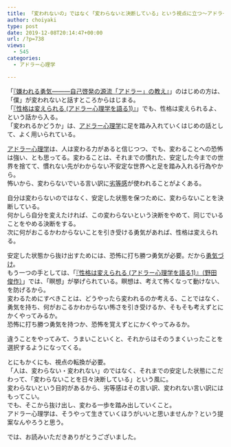 ```yaml
---
title: 「変われないの」ではなく「変わらないと決断している」という視点に立つ〜アドラー心理学について⑦〜
author: choiyaki
type: post
date: 2019-12-08T20:14:47+00:00
url: /?p=738
views:
  - 545
categories:
  - アドラー心理学

---
```

「[『嫌われる勇気―――自己啓発の源流「アドラー」の教え』][1]」のはじめの方は、「僕」が変われないと話すところからはじまる。  
「[『性格は変えられる (アドラー心理学を語る1)』][2]」でも、性格は変えられるよ、という話から入る。  
「変われるかどうか」は、[アドラー心理学][3]に足を踏み入れていくはじめの話として、よく用いられている。

[アドラー心理学][3]は、人は変わる力があると信じつつ、でも、変わることへの恐怖は強い、とも思ってる。変わることは、それまでの慣れた、安定した今までの世界を捨てて、慣れない先がわからない不安定な世界へと足を踏み入れる行為やから。  
怖いから、変わらないでいる言い訳に[劣等感][4]が使われることがよくある。

自分は変わらないのではなく、安定した状態を保つために、変わらないことを決断している。  
何かしら自分を変えたければ、この変わらないという決断をやめて、同じでいることをやめる決断をする。  
次に何がおこるかわからないことを引き受ける勇気があれば、性格は変えられる。

安定した状態から抜け出すためには、恐怖に打ち勝つ勇気が必要。だから[勇気づけ][5]。  
もう一つの手としては、「[『性格は変えられる (アドラー心理学を語る1)』（野田 俊作）][2]」では、「瞑想」が挙げられている。瞑想は、考えて怖くなって動けない、を防げるから。  
変わるためにすべきことは、どうやったら変われるのか考える、ことではなく、勇気を持ち、何がおこるかわからない怖さを引き受けるか、そもそも考えずとにかくやってみるか。  
恐怖に打ち勝つ勇気を持つか、恐怖を覚えずとにかくやってみるか。

違うことをやってみて、うまいこといくと、それからはそのうまくいったことを選択するようになってくる。

とにもかくにも、視点の転換が必要。  
「人は、変わらない・変われない」のではなく、それまでの安定した状態にこだわって、「変わらないことを日々決断している」という風に。  
変わらないという目的があるから、劣等感はその言い訳、変われない言い訳にはもってこい。  
でも、そこから抜け出し、変わる一歩を踏み出していくこと。  
アドラー心理学は、そうやって生きていくほうがいいと思いませんか？という提案なんやろうと思う。

では、お読みいただきありがとうございました。

 [1]: https://scrapbox.io/choiyaki-hondana/%E3%80%8E%E5%AB%8C%E3%82%8F%E3%82%8C%E3%82%8B%E5%8B%87%E6%B0%97%E2%80%95%E2%80%95%E2%80%95%E8%87%AA%E5%B7%B1%E5%95%93%E7%99%BA%E3%81%AE%E6%BA%90%E6%B5%81%E3%80%8C%E3%82%A2%E3%83%89%E3%83%A9%E3%83%BC%E3%80%8D%E3%81%AE%E6%95%99%E3%81%88%E3%80%8F%EF%BC%88%E5%B2%B8%E8%A6%8B_%E4%B8%80%E9%83%8E%E3%80%81%E5%8F%A4%E8%B3%80_%E5%8F%B2%E5%81%A5%EF%BC%89
 [2]: https://scrapbox.io/choiyaki-hondana/%E3%80%8E%E6%80%A7%E6%A0%BC%E3%81%AF%E5%A4%89%E3%81%88%E3%82%89%E3%82%8C%E3%82%8B_(%E3%82%A2%E3%83%89%E3%83%A9%E3%83%BC%E5%BF%83%E7%90%86%E5%AD%A6%E3%82%92%E8%AA%9E%E3%82%8B1)%E3%80%8F%EF%BC%88%E9%87%8E%E7%94%B0_%E4%BF%8A%E4%BD%9C%EF%BC%89
 [3]: https://scrapbox.io/choiyaki-hondana/%E3%82%A2%E3%83%89%E3%83%A9%E3%83%BC%E5%BF%83%E7%90%86%E5%AD%A6
 [4]: https://scrapbox.io/choiyaki-hondana/%E5%8A%A3%E7%AD%89%E6%84%9F
 [5]: https://scrapbox.io/choiyaki-hondana/%E5%8B%87%E6%B0%97%E3%81%A5%E3%81%91